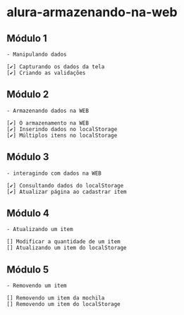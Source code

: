 # alura-armazenando-na-web

## Módulo 1

    - Manipulando dados

    [✔️] Capturando os dados da tela
    [✔️] Criando as validações

## Módulo 2

    - Armazenando dados na WEB

    [✔️] O armazenamento na WEB
    [✔️] Inserindo dados no localStorage
    [✔️] Múltiplos itens no localStorage

## Módulo 3

    - interagindo com dados na WEB

    [✔️] Consultando dados do localStorage
    [✔️] Atualizar página ao cadastrar item

## Módulo 4

    - Atualizando um item

    [] Modificar a quantidade de um item
    [] Atualizando um item do localStorage

## Módulo 5

    - Removendo um item

    [] Removendo um item da mochila
    [] Removendo um item do localStorage
